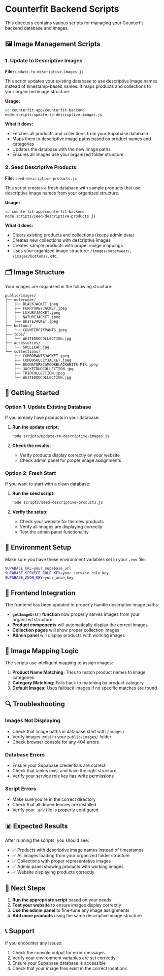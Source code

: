 # Counterfit Backend Scripts

This directory contains various scripts for managing your Counterfit backend database and images.

## 🖼️ Image Management Scripts

### 1. Update to Descriptive Images
**File:** `update-to-descriptive-images.js`

This script updates your existing database to use descriptive image names instead of timestamp-based names. It maps products and collections to your organized image structure.

**Usage:**
```bash
cd counterfit-app/counterfit-backend
node scripts/update-to-descriptive-images.js
```

**What it does:**
- Fetches all products and collections from your Supabase database
- Maps them to descriptive image paths based on product names and categories
- Updates the database with the new image paths
- Ensures all images use your organized folder structure

### 2. Seed Descriptive Products
**File:** `seed-descriptive-products.js`

This script creates a fresh database with sample products that use descriptive image names from your organized structure.

**Usage:**
```bash
cd counterfit-app/counterfit-backend
node scripts/seed-descriptive-products.js
```

**What it does:**
- Clears existing products and collections (keeps admin data)
- Creates new collections with descriptive images
- Creates sample products with proper image mappings
- Uses your organized image structure: `/images/outerwear/`, `/images/bottoms/`, etc.

## 🗂️ Image Structure

Your images are organized in the following structure:

```
public/images/
├── outerwear/
│   ├── BLACKJACKET.jpeg
│   ├── FURRYGREYJACKET.jpeg
│   ├── LUXURYJACKET.jpeg
│   ├── NATUREJACKET.jpeg
│   └── WHITEJACKET.jpeg
├── bottoms/
│   └── COUNTERFITPANTS.jpeg
├── tops/
│   └── WHITEDUOCOLLECTION.jpg
├── accessories/
│   └── SKULLCAP.jpg
└── collections/
    ├── COMBOPANTSJACKET.jpeg
    ├── COMBOSKULLYJACKET.jpeg
    ├── DUONATURECAMOORBLACKWHITE MIX.jpeg
    ├── JACKETDUOCOLLECTION.jpg
    ├── TRIOCOLLECTION.jpeg
    └── WHITEDUOCOLLECTION.jpg
```

## 🚀 Getting Started

### Option 1: Update Existing Database
If you already have products in your database:

1. **Run the update script:**
   ```bash
   node scripts/update-to-descriptive-images.js
   ```

2. **Check the results:**
   - Verify products display correctly on your website
   - Check admin panel for proper image assignments

### Option 2: Fresh Start
If you want to start with a clean database:

1. **Run the seed script:**
   ```bash
   node scripts/seed-descriptive-products.js
   ```

2. **Verify the setup:**
   - Check your website for the new products
   - Verify all images are displaying correctly
   - Test the admin panel functionality

## 🔧 Environment Setup

Make sure you have these environment variables set in your `.env` file:

```bash
SUPABASE_URL=your_supabase_url
SUPABASE_SERVICE_ROLE_KEY=your_service_role_key
SUPABASE_ANON_KEY=your_anon_key
```

## 📱 Frontend Integration

The frontend has been updated to properly handle descriptive image paths:

- **`getImageUrl()` function** now properly serves images from your organized structure
- **Product components** will automatically display the correct images
- **Collection pages** will show proper collection images
- **Admin panel** will display products with working images

## 🎯 Image Mapping Logic

The scripts use intelligent mapping to assign images:

1. **Product Name Matching:** Tries to match product names to image categories
2. **Category Matching:** Falls back to matching by product category
3. **Default Images:** Uses fallback images if no specific matches are found

## 🔍 Troubleshooting

### Images Not Displaying
- Check that image paths in database start with `/images/`
- Verify images exist in your `public/images/` folder
- Check browser console for any 404 errors

### Database Errors
- Ensure your Supabase credentials are correct
- Check that tables exist and have the right structure
- Verify your service role key has write permissions

### Script Errors
- Make sure you're in the correct directory
- Check that all dependencies are installed
- Verify your `.env` file is properly configured

## 📊 Expected Results

After running the scripts, you should see:

- ✅ Products with descriptive image names instead of timestamps
- ✅ All images loading from your organized folder structure
- ✅ Collections with proper representative images
- ✅ Admin panel showing products with working images
- ✅ Website displaying products correctly

## 🚀 Next Steps

1. **Run the appropriate script** based on your needs
2. **Test your website** to ensure images display correctly
3. **Use the admin panel** to fine-tune any image assignments
4. **Add more products** using the same descriptive image structure

## 📞 Support

If you encounter any issues:
1. Check the console output for error messages
2. Verify your environment variables are set correctly
3. Ensure your Supabase database is accessible
4. Check that your image files exist in the correct locations
